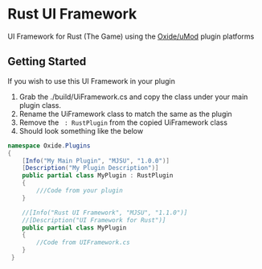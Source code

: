 # Rust UI Framework
UI Framework for Rust (The Game) using the [Oxide/uMod](https://umod.org) plugin platforms

## Getting Started
If you wish to use this UI Framework in your plugin  
1. Grab the ./build/UiFramework.cs and copy the class under your main plugin class.
2. Rename the UiFramework class to match the same as the plugin
3. Remove the ` : RustPlugin` from the copied UiFramework class
4. Should look something like the below

```c#
namespace Oxide.Plugins
{
    [Info("My Main Plugin", "MJSU", "1.0.0")]
    [Description("My Plugin Description")]
    public partial class MyPlugin : RustPlugin
    {
        ///Code from your plugin
    }

    //[Info("Rust UI Framework", "MJSU", "1.1.0")]
    //[Description("UI Framework for Rust")]
    public partial class MyPlugin
    {
        //Code from UIFramework.cs
    }
 }
```
